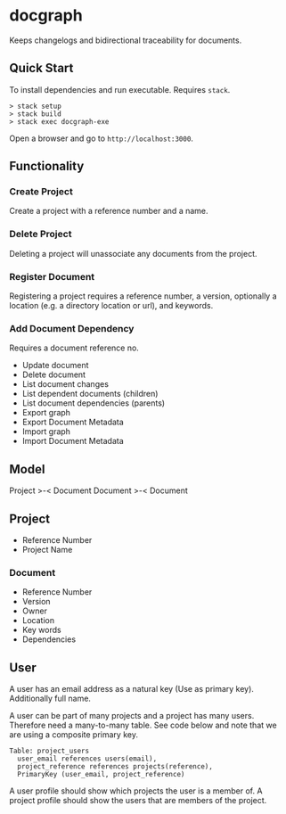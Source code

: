 # docgraph

Keeps changelogs and bidirectional traceability for documents.

## Quick Start

To install dependencies and run executable. Requires `stack`.

```
> stack setup
> stack build
> stack exec docgraph-exe
```

Open a browser and go to `http://localhost:3000`.


## Functionality

### Create Project

Create a project with a reference number and a name.


### Delete Project

Deleting a project will unassociate any documents from the
project.


### Register Document

Registering a project requires a reference number, a version, optionally a location (e.g. a directory location or url), and keywords.

### Add Document Dependency

Requires a document reference no.

- Update document
- Delete document
- List document changes
- List dependent documents (children)
- List document dependencies (parents)
- Export graph
- Export Document Metadata
- Import graph
- Import Document Metadata

## Model

Project >-< Document
Document >-< Document


## Project

- Reference Number
- Project Name


### Document

- Reference Number
- Version
- Owner
- Location
- Key words
- Dependencies

## User

A user has an email address as a natural key (Use as primary
key). Additionally full name.

A user can be part of many projects and a project has many
users. Therefore need a many-to-many table. See code below and note
that we are using a composite primary key.

```
Table: project_users
  user_email references users(email),
  project_reference references projects(reference),
  PrimaryKey (user_email, project_reference)

```

A user profile should show which projects the user is a member of.
A project profile should show the users that are members of the project.
